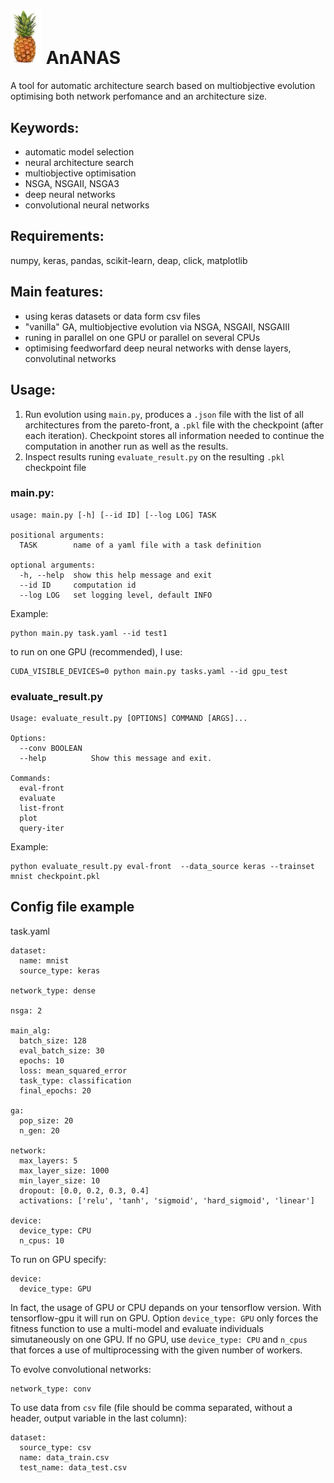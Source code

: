 # <img src="fig/ananas.png" width="50px"/> AnANAS

A tool for automatic architecture search based on multiobjective evolution optimising 
both network perfomance and an architecture size.  

## Keywords:
- automatic model selection
- neural architecture search 
- multiobjective optimisation
- NSGA, NSGAII, NSGA3
- deep neural networks 
- convolutional neural networks

## Requirements:

numpy, keras, pandas, scikit-learn, deap, click, matplotlib

## Main features:
- using keras datasets or data form csv files 
- "vanilla" GA, multiobjective evolution via NSGA, NSGAII, NSGAIII 
- runing in parallel on one GPU or parallel on several CPUs 
- optimising feedworfard deep neural networks with dense layers, convolutinal networks   
 
## Usage:
1. Run evolution using `main.py`, produces a `.json` file with the list of all architectures from the pareto-front, a `.pkl` file with the checkpoint (after each iteration). Checkpoint stores all information
 needed to continue the computation in another run as well as the results. 
2. Inspect results runing `evaluate_result.py` on the resulting `.pkl` checkpoint file 

### main.py: 
```
usage: main.py [-h] [--id ID] [--log LOG] TASK

positional arguments:
  TASK        name of a yaml file with a task definition

optional arguments:
  -h, --help  show this help message and exit
  --id ID     computation id
  --log LOG   set logging level, default INFO
```

Example:
```
python main.py task.yaml --id test1
```
to run on one GPU (recommended), I use: 
```
CUDA_VISIBLE_DEVICES=0 python main.py tasks.yaml --id gpu_test 
```
### evaluate_result.py 
```
Usage: evaluate_result.py [OPTIONS] COMMAND [ARGS]...

Options:
  --conv BOOLEAN
  --help          Show this message and exit.

Commands:
  eval-front
  evaluate
  list-front
  plot
  query-iter
``` 

Example:
```
python evaluate_result.py eval-front  --data_source keras --trainset mnist checkpoint.pkl
```

## Config file example

task.yaml 
```
dataset:
  name: mnist
  source_type: keras

network_type: dense

nsga: 2

main_alg:
  batch_size: 128
  eval_batch_size: 30
  epochs: 10
  loss: mean_squared_error
  task_type: classification
  final_epochs: 20

ga:
  pop_size: 20
  n_gen: 20
  
network:
  max_layers: 5
  max_layer_size: 1000
  min_layer_size: 10
  dropout: [0.0, 0.2, 0.3, 0.4]
  activations: ['relu', 'tanh', 'sigmoid', 'hard_sigmoid', 'linear']

device:
  device_type: CPU
  n_cpus: 10 
```

To run on GPU specify:
```
device:
  device_type: GPU
``` 
In fact, the usage of GPU or CPU depands on your tensorflow version. With tensorflow-gpu it will run on GPU. Option `device_type: GPU` 
only forces the  fitness function to use a multi-model and evaluate individuals simutaneously on one GPU.
If no GPU, use `device_type: CPU` and `n_cpus` that forces a use of multiprocessing with the given number of workers. 

To evolve convolutional networks:
```
network_type: conv
``` 
To use data from `csv` file (file should be comma separated, 
without a header, output variable in the last column):
```
dataset:
  source_type: csv
  name: data_train.csv
  test_name: data_test.csv
```

 
